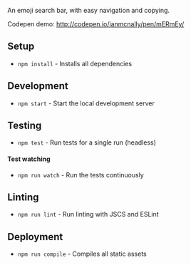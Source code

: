 An emoji search bar, with easy navigation and copying.

Codepen demo: http://codepen.io/ianmcnally/pen/mERmEy/

## Setup

- `npm install` - Installs all dependencies

## Development

- `npm start` - Start the local development server

## Testing

- `npm test` - Run tests for a single run (headless)

#### Test watching

- `npm run watch` - Run the tests continuously

## Linting

- `npm run lint` - Run linting with JSCS and ESLint

## Deployment

- `npm run compile` - Compiles all static assets
